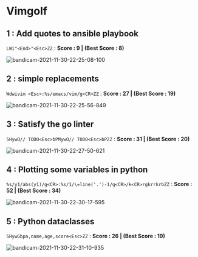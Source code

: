 # Vimgolf
## 1 : Add quotes to ansible playbook
`LWi"<End>"<Esc>ZZ` : **Score : 9 | (Best Score : 8)**

![bandicam-2021-11-30-22-25-08-100](https://user-images.githubusercontent.com/94677012/144057645-d15bb997-c623-407b-8bef-8b937c036d06.gif)

## 2 : simple replacements
`Wdwivim <Esc>:%s/emacs/vim/g<CR>ZZ` : **Score : 27 | (Best Score : 19)**

![bandicam-2021-11-30-22-25-56-849](https://user-images.githubusercontent.com/94677012/144058293-788a70e9-7247-45c9-9410-95bb9934f845.gif)

## 3 : Satisfy the go linter
`5HywO// TODO<Esc>bPMywO// TODO<Esc>bPZZ` : **Score : 31 | (Best Score : 20)**

![bandicam-2021-11-30-22-27-50-621](https://user-images.githubusercontent.com/94677012/144058595-e9e28988-ed4e-454d-88e4-3352fa204919.gif)

## 4 :  Plotting some variables in python
`%s/y1/abs(y1)/g<CR>:%s/1/\=line('.')-1/g<CR>/k<CR>rgkrrkrbZZ` : **Score : 52 | (Best Score : 34)**

![bandicam-2021-11-30-22-30-17-595](https://user-images.githubusercontent.com/94677012/144058974-49e66a0f-2363-43ec-abf7-99afcd976104.gif)

## 5 : Python dataclasses
`5HywGbpa,name,age,score<Esc>ZZ` : **Score : 26 | (Best Score : 19)**

![bandicam-2021-11-30-22-31-10-935](https://user-images.githubusercontent.com/94677012/144059395-1b89eb82-8cdc-4ca6-9ff5-905034084070.gif)

